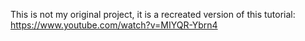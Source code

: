 This is not my original project, it is a recreated version of this tutorial:
https://www.youtube.com/watch?v=MIYQR-Ybrn4
